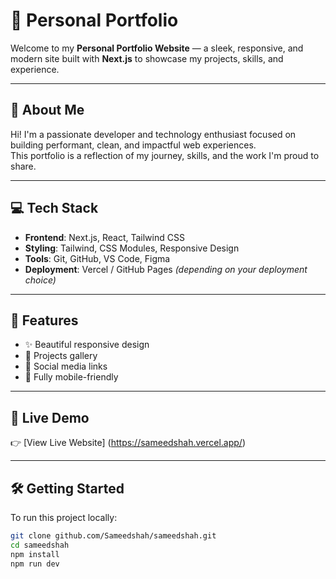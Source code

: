 # 🚀 Personal Portfolio

Welcome to my **Personal Portfolio Website** — a sleek, responsive, and modern site built with **Next.js** to showcase my projects, skills, and experience.

---

## 🧠 About Me

Hi! I'm a passionate developer and technology enthusiast focused on building performant, clean, and impactful web experiences.  
This portfolio is a reflection of my journey, skills, and the work I'm proud to share.

---

## 💻 Tech Stack

- **Frontend**: Next.js, React, Tailwind CSS
- **Styling**: Tailwind, CSS Modules, Responsive Design
- **Tools**: Git, GitHub, VS Code, Figma
- **Deployment**: Vercel / GitHub Pages *(depending on your deployment choice)*

---

## 📁 Features

- ✨ Beautiful responsive design
- 💼 Projects gallery
- 🔗 Social media links
- 📱 Fully mobile-friendly

---

## 📸 Live Demo

👉 [View Live Website] (https://sameedshah.vercel.app/)  


---

## 🛠️ Getting Started

To run this project locally:

```bash
git clone github.com/Sameedshah/sameedshah.git
cd sameedshah
npm install
npm run dev
